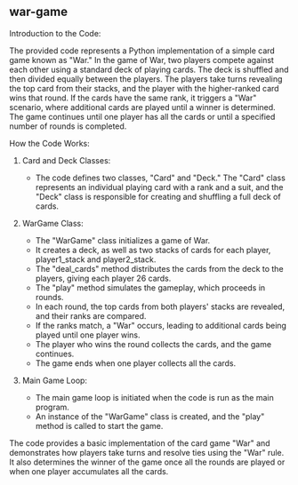 ## war-game

Introduction to the Code:

The provided code represents a Python implementation of a simple card game known as "War." In the game of War, two players compete against each other using a standard deck of playing cards. The deck is shuffled and then divided equally between the players. The players take turns revealing the top card from their stacks, and the player with the higher-ranked card wins that round. If the cards have the same rank, it triggers a "War" scenario, where additional cards are played until a winner is determined. The game continues until one player has all the cards or until a specified number of rounds is completed.

How the Code Works:

1. Card and Deck Classes:
   - The code defines two classes, "Card" and "Deck." The "Card" class represents an individual playing card with a rank and a suit, and the "Deck" class is responsible for creating and shuffling a full deck of cards.

2. WarGame Class:
   - The "WarGame" class initializes a game of War.
   - It creates a deck, as well as two stacks of cards for each player, player1_stack and player2_stack.
   - The "deal_cards" method distributes the cards from the deck to the players, giving each player 26 cards.
   - The "play" method simulates the gameplay, which proceeds in rounds.
   - In each round, the top cards from both players' stacks are revealed, and their ranks are compared.
   - If the ranks match, a "War" occurs, leading to additional cards being played until one player wins.
   - The player who wins the round collects the cards, and the game continues.
   - The game ends when one player collects all the cards.

3. Main Game Loop:
   - The main game loop is initiated when the code is run as the main program.
   - An instance of the "WarGame" class is created, and the "play" method is called to start the game.

The code provides a basic implementation of the card game "War" and demonstrates how players take turns and resolve ties using the "War" rule. It also determines the winner of the game once all the rounds are played or when one player accumulates all the cards.